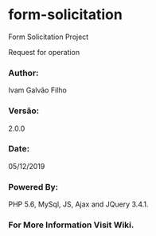 # form-solicitation
Form Solicitation Project

Request for operation

### Author: 

Ivam Galvão Filho

### Versão: 

2.0.0

### Date:

05/12/2019

### Powered By:

PHP 5.6, MySql, JS, Ajax and JQuery 3.4.1.

### For More Information Visit Wiki.
